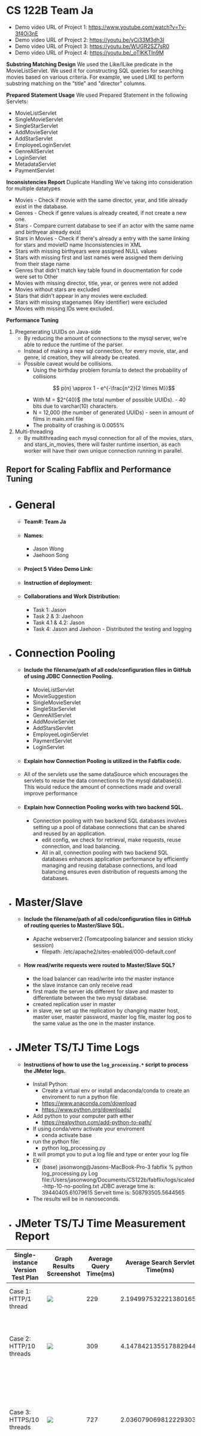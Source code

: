 # CS 122B Team Ja # 

* Demo video URL of Project 1: https://www.youtube.com/watch?v=Tv-3f4Oi3nE
* Demo video URL of Project 2: https://youtu.be/yCj33M3dh3I
* Demo video URL of Project 3: https://youtu.be/WUGR2SZ7sR0 
* Demo video URL of Project 4: https://youtu.be/_oTlKKTIn9M

**Substring Matching Design**
We used the Like/ILike predicate in the MovieListServlet. We used it for constructing SQL queries for searching movies based on various criteria.
For example, we used LIKE to perform substring matching on the "title" and "director" columns.


**Prepared Statement Usage**
We used Prepared Statement in the following Servlets:
* MovieListServlet
* SingleMovieServlet
* SingleStarServlet
* AddMovieServlet
* AddStarServlet
* EmployeeLoginServlet
* GenreAllServlet
* LoginServlet
* MetadataServlet
* PaymentServlet

**Inconsistencies Report**
Duplicate Handling
  We've taking into consideration for multiple datatypes
* Movies - Check if movie with the same director, year, and title already exist in the database.
* Genres - Check if genre values is already created, if not create a new one.
* Stars - Compare current database to see if an actor with the same name and birthyear already exist
* Stars in Movies - Check if there's already a entry with the same linking for stars and movieID name
Inconsistencies in XML
* Stars with missing birthyears were assigned NULL values
* Stars with missing first and last names were assigned them deriving from their stage name
* Genres that didn't match key table found in doucmentation for code were set to Other
* Movies with missing director, title, year, or genres were not added
* Movies without stars are excluded
* Stars that didn't appear in any movies were excluded.
* Stars with missing stagenames (Key identifier) were excluded
* Movies with missing IDs were excluded.

**Performance Tuning**
1. Pregenerating UUIDs on Java-side
   * By reducing the amount of connections to the mysql server, we're able to reduce the runtime of the parser.
   * Instead of making a new sql connection, for every movie, star, and genre, id creation, they will already be created.
   * Possible caveat would be collisions.
     * Using the birthday problem forumla to detect the probability of collisions
       ```math
        p(n) \approx 1 - e^{-\frac{n^2}{2 \times M}}
       ```
     * With M = \$2^{40}\$ (the total number of possible UUIDs). -  40 bits due to varchar(10) characters.
     * N = 12,000 (the number of generated UUIDs) - seen in amount of films in main.xml file
     * The probality of crashing is 0.0055%
2. Multi-threading
   * By multithreading each mysql connection for all of the movies, stars, and stars_in_movies, there will faster runtime insertion, as each worker will have their own unique connection running in parallel.

## Report for Scaling Fabflix and Performance Tuning
- # General
    - #### Team#: Team Ja
    
    - #### Names:
      - Jason Wong
      - Jaehoon Song
    
    - #### Project 5 Video Demo Link:

    - #### Instruction of deployment:

    - #### Collaborations and Work Distribution:
      - Task 1: Jason
      - Task 2 & 3: Jaehoon
      - Task 4.1 & 4.2: Jason
      - Task 4: Jason and Jaehoon - Distributed the testing and logging 

- # Connection Pooling
    - #### Include the filename/path of all code/configuration files in GitHub of using JDBC Connection Pooling.
      - MovieListServlet
      - MovieSuggestion
      - SingleMovieServlet
      - SingleStarServlet
      - GenreAllServlet
      - AddMovieServlet
      - AddStarsServlet
      - EmployeeLoginServlet
      - PaymentServlet
      - LoginServlet
    -  #### Explain how Connection Pooling is utilized in the Fabflix code. 
     - All of the servlets use the same dataSource which encourages the servlets to reuse the data connections to the mysql database(s). This would reduce the amount of connections made and overall improve performance
    - #### Explain how Connection Pooling works with two backend SQL.
      - Connection pooling with two backend SQL databases involves setting up a pool of database connections that can be shared and reused by an application.
        - edit config, we check for retrieval, make requests, reuse connection, and load balancing.
        - All in all, connection pooling with two backend SQL databases enhances application performance by efficiently managing and reusing database connections, and load balancing ensures even distribution of requests among the databases.

- # Master/Slave
    - #### Include the filename/path of all code/configuration files in GitHub of routing queries to Master/Slave SQL.
      - Apache webserver2 (Tomcatpooling balancer and session sticky session)
        - filepath: /etc/apache2/sites-enabled/000-default.conf
 

    - #### How read/write requests were routed to Master/Slave SQL?
      - the load balancer can read/write into the master instance
      - the slave instance can only receive read
      - first made the server ids different for slave and master to differentiate between the two mysql database.
      - created replication user in master
      - in slave, we set up the replication by changing master host, master user, master password, master log file, master log pos to the same value as the one in the master instance.
    

- # JMeter TS/TJ Time Logs
    - #### Instructions of how to use the `log_processing.*` script to process the JMeter logs.
      - Install Python:
        - Create a virtual env or install andaconda/conda to create an enviroment to run a python file  
        - https://www.anaconda.com/download
        - https://www.python.org/downloads/
      - Add python to your computer path either
        - https://realpython.com/add-python-to-path/
      - If using conda/venv activate your enviroment
        - conda activate base
      - run the python file:
        - python log_processing.py
      - It will prompt you to put a log file and type or enter your log file
      - EX:
        - (base) jasonwong@Jasons-MacBook-Pro-3 fabflix % python log_processing.py
          Log file:/Users/jasonwong/Documents/CS122b/fabflix/logs/scaled-http-10-no-pooling.txt
          JDBC average time is: 39440405.61079615
          Servelt time is: 508793505.5644565
      - The results will be in nanoseconds.


- # JMeter TS/TJ Time Measurement Report

| **Single-instance Version Test Plan**          | **Graph Results Screenshot**                         | **Average Query Time(ms)** | **Average Search Servlet Time(ms)** | **Average JDBC Time(ms)** | **Analysis** |
|------------------------------------------------|------------------------------------------------------|----------------------------|-----------------------------------|---------------------------|--------------|
| Case 1: HTTP/1 thread                          | ![](img/single-instance-http-1thread.png)            | 229                        | 2.1949975322213801654                                  | 0.0016876                 |      Using 1 thread was faster than 10 threads      |
| Case 2: HTTP/10 threads                        | ![](img/single-instance-http-10thread.png)           | 309                        | 4.1478421355178829444                                | 0.0014308                 | 10 threads slowed down the time in general compared to one thread.           |
| Case 3: HTTPS/10 threads                       | ![](img/single-instance-https-10thread.png)          | 727                        | 2.036079069812229303                                | 0.00022805                | using HTTPS with 10 threads was the fastest. Using HTTPS itself was fast in general.           |
| Case 4: HTTP/10 threads/No connection pooling  | ![](img/single-instance-http-10thread-nopooling.png) | 595                        | 343.33206006965173174                                | 7.6253382254726362888                        | Connection Pooling Reduced a significant amount of Search Servlet Time           |

| **Scaled Version Test Plan**                   | **Graph Results Screenshot**                         | **Average Query Time(ms)** | **Average Search Servlet Time(ms)** | **Average JDBC Time(ms)** | **Analysis** |
|------------------------------------------------|------------------------------------------------------|----------------------------|-------------------------------------|---------------------------|--------------|
| Case 1: HTTP/1 thread                          | ![](img/scaled-instance-http-1thread.png)            | 150                        | 1.960823869521410634                                  | 0.0008266                        | faster than non-scaled in general         |
| Case 2: HTTP/10 threads                        | ![](img/scaled-instance-http-10thread.png)           | 144                        | 2.2099638043900071693                                  | 0.00029919                       | faster than non-scaled in general           |
| Case 3: HTTP/10 threads/No connection pooling  | ![](img/scaled-http-10thread-no-pooling.png) | 1107                         | 508.79350556445655229                                  | 39.440405610796155145                        | was slower for no connection pooling for scaled version           |



**Contributions**

Jason:
* CSS Styling
* Movielist/Index Servlet & html page
* Login, Search and Browse, Extend movie list, sorting, previous/next, extend single page.
* XML Parsing (task 6)
* full-text search and autocomplete

Jaehoon:
* Single Movie Servlet & html
* Single Star html
* CSS Styling, jump functionality, shopping cart, payment, and confirmation.
* added feature to add new movie and star (task 1-5)
* android app
